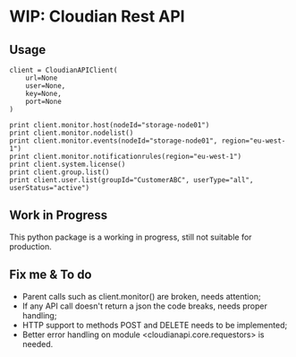 WIP: Cloudian Rest API
======================

Usage
-----

```
client = CloudianAPIClient(
    url=None
    user=None,
    key=None,
    port=None
)

print client.monitor.host(nodeId="storage-node01")
print client.monitor.nodelist()
print client.monitor.events(nodeId="storage-node01", region="eu-west-1")
print client.monitor.notificationrules(region="eu-west-1")
print client.system.license()
print client.group.list()
print client.user.list(groupId="CustomerABC", userType="all", userStatus="active")
```


Work in Progress
----------------

This python package is a working in progress, still not suitable for production.


Fix me & To do
--------------

* Parent calls such as client.monitor() are broken, needs attention;
* If any API call doesn't return a json the code breaks, needs proper handling;
* HTTP support to methods POST and DELETE needs to be implemented;
* Better error handling on module <cloudianapi.core.requestors> is needed.
